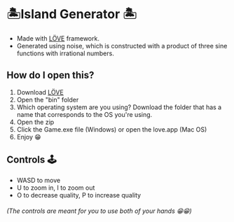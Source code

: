 # 🏝Island Generator 🏝
- Made with [LÖVE](https://love2d.org) framework.
- Generated using noise, which is constructed with a product of three sine functions with irrational numbers.

## How do I open this?
1. Download [LÖVE](https://love2d.org)
2. Open the "bin" folder
3. Which operating system are you using? Download the folder that has a name that corresponds to the OS you're using.
4. Open the zip
5. Click the Game.exe file (Windows) or open the love.app (Mac OS)
5. Enjoy 😁

## Controls 🕹
- WASD to move
- U to zoom in, I to zoom out
- O to decrease quality, P to increase quality
###### (The controls are meant for you to use both of your hands 😁😁)
